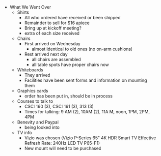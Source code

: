 - What We Went Over
  - Shirts
    - All who ordered have received or been shipped
    - Remainder to sell for $16 apiece
    - Bring up at kickoff meeting?
    - extra of each size received
  - Chairs
    - First arrived on Wednesday
      - almost identical to old ones (no on-arm cushions)
    - Rest arrived next day
      - all chairs are assembled
      - all table spots have proper chairs now
  - Whiteboards
    - They arrived
    - Facilities have been sent forms and information on mounting them
  - Graphics cards
    - order has been put in, should be in process
  - Courses to talk to
    - CSCI 160 (3), CSCI 161 (3), 313 (3)
    - Times for talking: 9 AM (2), 10AM (2), 11A M, noon, 1PM, 2PM, 4PM
  - Benevity and Paypal
    - being looked into
  - TV info
    - Vizio was chosen (Vizio P-Series 65" 4K HDR Smart TV Effective Refresh Rate: 240Hz LED TV P65-F1)
    - New mount will need to be purchased
